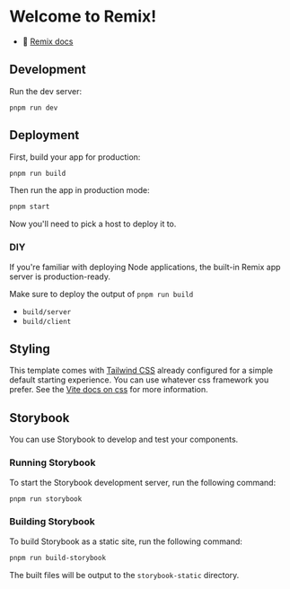 # Welcome to Remix!

- 📖 [Remix docs](https://remix.run/docs)

## Development

Run the dev server:

```shellscript
pnpm run dev
```

## Deployment

First, build your app for production:

```sh
pnpm run build
```

Then run the app in production mode:

```sh
pnpm start
```

Now you'll need to pick a host to deploy it to.

### DIY

If you're familiar with deploying Node applications, the built-in Remix app server is production-ready.

Make sure to deploy the output of `pnpm run build`

- `build/server`
- `build/client`

## Styling

This template comes with [Tailwind CSS](https://tailwindcss.com/) already configured for a simple default starting experience. You can use whatever css framework you prefer. See the [Vite docs on css](https://vitejs.dev/guide/features.html#css) for more information.

## Storybook

You can use Storybook to develop and test your components.

### Running Storybook

To start the Storybook development server, run the following command:

```sh
pnpm run storybook
```

### Building Storybook

To build Storybook as a static site, run the following command:

```sh
pnpm run build-storybook
```

The built files will be output to the `storybook-static` directory.
